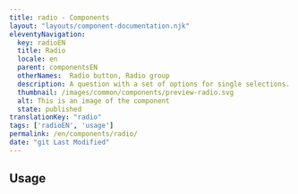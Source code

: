 ```yaml
---
title: radio - Components
layout: "layouts/component-documentation.njk"
eleventyNavigation:
  key: radioEN
  title: Radio
  locale: en
  parent: componentsEN
  otherNames:  Radio button, Radio group
  description: A question with a set of options for single selections.
  thumbnail: /images/common/components/preview-radio.svg
  alt: This is an image of the component
  state: published
translationKey: "radio"
tags: ['radioEN', 'usage']
permalink: /en/components/radio/
date: "git Last Modified"
---
```


## Usage